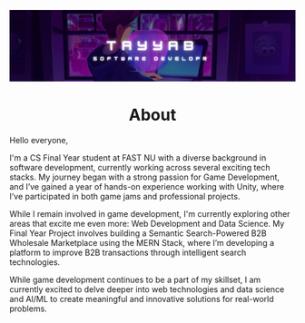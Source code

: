 ![Muhammad Tayyab The Game Dev](https://github.com/CodeBard-x88/CodeBard-x88/blob/main/Game%20Development%20Banner.png)
<br>
<h1 align="center">About</h1>
<p>
  Hello everyone,

I'm a CS Final Year student at FAST NU with a diverse background in software development, currently working across several exciting tech stacks. My journey began with a strong passion for Game Development, and I’ve gained a year of hands-on experience working with Unity, where I’ve participated in both game jams and professional projects.

While I remain involved in game development, I'm currently exploring other areas that excite me even more: Web Development and Data Science. My Final Year Project involves building a Semantic Search-Powered B2B Wholesale Marketplace using the MERN Stack, where I’m developing a platform to improve B2B transactions through intelligent search technologies.

While game development continues to be a part of my skillset, I am currently excited to delve deeper into web technologies and data science and AI/ML to create meaningful and innovative solutions for real-world problems.
</p>

<!--
**CodeBard-x88/CodeBard-x88** is a ✨ _special_ ✨ repository because its `README.md` (this file) appears on your GitHub profile.

Here are some ideas to get you started:

- 🔭 I’m currently working on ...
- 🌱 I’m currently learning ...
- 👯 I’m looking to collaborate on ...
- 🤔 I’m looking for help with ...
- 💬 Ask me about ...
- 📫 How to reach me: ...
- 😄 Pronouns: ...
- ⚡ Fun fact: ...
-->

